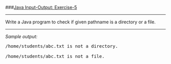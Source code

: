###[Java Input-Output: Exercise-5](https://www.w3resource.com/java-exercises/io/java-io-exercise-5.php)
***
<p>Write a Java program to check if given pathname is a directory or a file.</p>

***
_Sample output:_
<pre class="output">
/home/students/abc.txt is not a directory.

/home/students/abc.txt is not a file.
</pre>